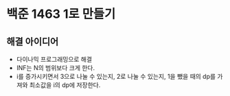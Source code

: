 # 백준 1463 1로 만들기

## 해결 아이디어

- 다이나믹 프로그래밍으로 해결
- INF는 N의 범위보다 크게 한다.
- i를 증가시키면서 3으로 나눌 수 있는지, 2로 나눌 수 있는지, 1을 뺐을 때의 dp를 가져와 최소값을 i의 dp에 저장한다.
